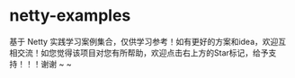# netty-examples
基于 Netty 实践学习案例集合，仅供学习参考！如有更好的方案和idea，欢迎互相交流！如您觉得该项目对您有所帮助，欢迎点击右上方的Star标记，给予支持！！！谢谢 ~ ~
